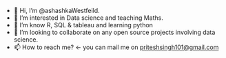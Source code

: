 - 👋 Hi, I’m @ashashkaWestfeild.
- 👀 I’m interested in Data science and teaching Maths.
- 🌱 I’m know R, SQL & tableau and learning python
- 💞️ I’m looking to collaborate on any open source projects involving data science.
- 📫 How to reach me? <- you can mail me on priteshsingh101@gmail.com

<!---
ashashkaWestfeild/ashashkaWestfeild is a ✨ special ✨ repository because its `README.md` (this file) appears on your GitHub profile.
You can click the Preview link to take a look at your changes.
--->
